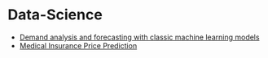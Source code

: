 # Data-Science


- [Demand analysis and forecasting with classic machine learning models](https://github.com/par1380/Data-Science/tree/Demand-analysis-and-forecasting)
- [Medical Insurance Price Prediction](https://github.com/par1380/Data-Science/tree/Medical-Insurance)
